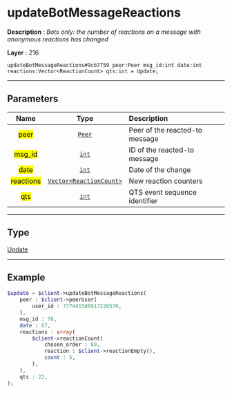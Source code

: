 # updateBotMessageReactions

**Description** : *Bots only: the number of reactions on a message with anonymous reactions has changed*

**Layer** : 216

```tl
updateBotMessageReactions#9cb7759 peer:Peer msg_id:int date:int reactions:Vector<ReactionCount> qts:int = Update;
```

---

## Parameters

| Name | Type | Description |
| :---: | :---: | :--- |
| <mark>peer</mark> | [`Peer`](type/Peer) | Peer of the reacted-to message |
| <mark>msg_id</mark> | [`int`](type/int) | ID of the reacted-to message |
| <mark>date</mark> | [`int`](type/int) | Date of the change |
| <mark>reactions</mark> | [`Vector<ReactionCount>`](type/ReactionCount) | New reaction counters |
| <mark>qts</mark> | [`int`](type/int) | QTS event sequence identifier |

---

## Type

[Update](type/Update)

---

## Example

```php
$update = $client->updateBotMessageReactions(
	peer : $client->peerUser(
		user_id : 777441506917226570,
	),
	msg_id : 78,
	date : 67,
	reactions : array(
		$client->reactionCount(
			chosen_order : 89,
			reaction : $client->reactionEmpty(),
			count : 5,
		),
	),
	qts : 22,
);
```
